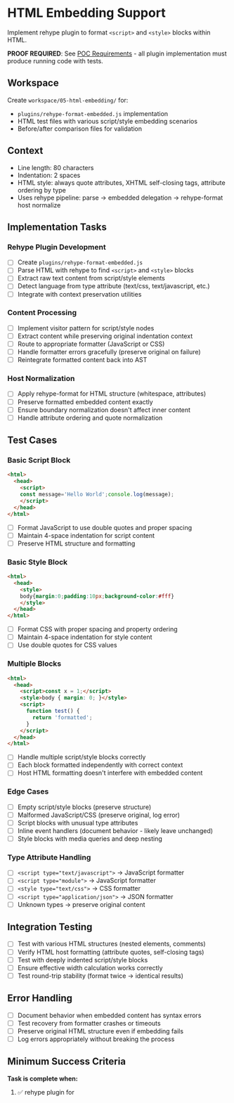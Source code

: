 # HTML Embedding Support

Implement rehype plugin to format `<script>` and `<style>` blocks within HTML.

**PROOF REQUIRED**: See [POC Requirements](../poc-requirements.md) - all plugin implementation must produce running code with tests.

## Workspace
Create `workspace/05-html-embedding/` for:
- `plugins/rehype-format-embedded.js` implementation
- HTML test files with various script/style embedding scenarios
- Before/after comparison files for validation

## Context
- Line length: 80 characters  
- Indentation: 2 spaces
- HTML style: always quote attributes, XHTML self-closing tags, attribute ordering by type
- Uses rehype pipeline: parse → embedded delegation → rehype-format host normalize

## Implementation Tasks

### Rehype Plugin Development
- [ ] Create `plugins/rehype-format-embedded.js`
- [ ] Parse HTML with rehype to find `<script>` and `<style>` blocks
- [ ] Extract raw text content from script/style elements
- [ ] Detect language from type attribute (text/css, text/javascript, etc.)
- [ ] Integrate with context preservation utilities

### Content Processing
- [ ] Implement visitor pattern for script/style nodes
- [ ] Extract content while preserving original indentation context
- [ ] Route to appropriate formatter (JavaScript or CSS)
- [ ] Handle formatter errors gracefully (preserve original on failure)
- [ ] Reintegrate formatted content back into AST

### Host Normalization
- [ ] Apply rehype-format for HTML structure (whitespace, attributes)
- [ ] Preserve formatted embedded content exactly
- [ ] Ensure boundary normalization doesn't affect inner content
- [ ] Handle attribute ordering and quote normalization

## Test Cases

### Basic Script Block
```html
<html>
  <head>
    <script>
    const message='Hello World';console.log(message);
    </script>
  </head>
</html>
```
- [ ] Format JavaScript to use double quotes and proper spacing
- [ ] Maintain 4-space indentation for script content
- [ ] Preserve HTML structure and formatting

### Basic Style Block  
```html
<html>
  <head>
    <style>
    body{margin:0;padding:10px;background-color:#fff}
    </style>
  </head>
</html>
```
- [ ] Format CSS with proper spacing and property ordering
- [ ] Maintain 4-space indentation for style content
- [ ] Use double quotes for CSS values

### Multiple Blocks
```html
<html>
  <head>
    <script>const x = 1;</script>
    <style>body { margin: 0; }</style>
    <script>
      function test() {
        return 'formatted';
      }
    </script>
  </head>
</html>
```
- [ ] Handle multiple script/style blocks correctly
- [ ] Each block formatted independently with correct context
- [ ] Host HTML formatting doesn't interfere with embedded content

### Edge Cases
- [ ] Empty script/style blocks (preserve structure)
- [ ] Malformed JavaScript/CSS (preserve original, log error)
- [ ] Script blocks with unusual type attributes
- [ ] Inline event handlers (document behavior - likely leave unchanged)
- [ ] Style blocks with media queries and deep nesting

### Type Attribute Handling
- [ ] `<script type="text/javascript">` → JavaScript formatter
- [ ] `<script type="module">` → JavaScript formatter  
- [ ] `<style type="text/css">` → CSS formatter
- [ ] `<script type="application/json">` → JSON formatter
- [ ] Unknown types → preserve original content

## Integration Testing
- [ ] Test with various HTML structures (nested elements, comments)
- [ ] Verify HTML host formatting (attribute quotes, self-closing tags)
- [ ] Test with deeply indented script/style blocks
- [ ] Ensure effective width calculation works correctly
- [ ] Test round-trip stability (format twice → identical results)

## Error Handling
- [ ] Document behavior when embedded content has syntax errors
- [ ] Test recovery from formatter crashes or timeouts
- [ ] Preserve original HTML structure even if embedding fails
- [ ] Log errors appropriately without breaking the process

## Minimum Success Criteria

**Task is complete when:**
1. ✅ rehype plugin for <script> and <style> formatting works
2. ✅ Basic test cases pass (inline scripts, inline styles, mixed content)
3. ✅ Plugin integrates with orchestrator

## Full Success Criteria
- Embedded JavaScript/CSS formats identically to standalone files
- Host HTML structure remains clean and consistent
- No corruption or data loss during processing
- Graceful handling of malformed embedded content
- Deterministic output across multiple runs

## Fallback Strategies

**Time-box**: 3 hours for plugin development

**If rehype plugin development is too complex:**
1. Use regex-based extraction as temporary solution
2. Focus on <script> tags first, add <style> later
3. Use simple string replacement if AST manipulation fails

**If integration with orchestrator fails:**
1. Implement as standalone preprocessor
2. Format HTML and embedded code in separate passes
3. Document as known limitation for later improvement

**If edge cases keep breaking:**
1. Handle only well-formed HTML initially
2. Skip CDATA sections and complex scenarios
3. Focus on 80% use case (standard script/style tags)

## Documentation Requirements
- Document the rehype plugin architecture and hooks used
- Record any limitations with specific HTML patterns
- Note performance characteristics for large HTML files
- Document error recovery strategies and logging approach